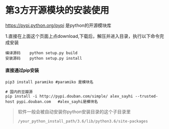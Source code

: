 # 第3方开源模块的安装使用

https://pypi.python.org/pypi 是python的开源模块库

1.直接在上面这个页面上点download,下载后，解压并进入目录，执行以下命令完成安装

```
编译源码    python setup.py build
安装源码    python setup.py install
```

#### 直接通过pip安装

```
pip3 install paramiko #paramiko 是模块名

# 国内的豆瓣源
pip install -i http://pypi.douban.com/simple/ alex_sayhi --trusted-host pypi.douban.com   #alex_sayhi是模块名
```

>   软件一般会被自动安装你python安装目录的这个子目录里
>
>   `/your_python_install_path/3.6/lib/python3.6/site-packages`

